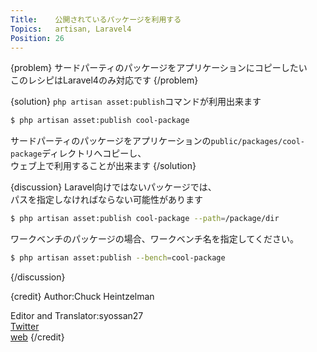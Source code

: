 ```yaml
---
Title:    公開されているパッケージを利用する
Topics:   artisan, Laravel4
Position: 26
---
```


{problem}
サードパーティのパッケージをアプリケーションにコピーしたい  
このレシピはLaravel4のみ対応です
{/problem}

{solution}
`php artisan asset:publish`コマンドが利用出来ます

```bash
$ php artisan asset:publish cool-package
```

サードパーティのパッケージをアプリケーションの`public/packages/cool-package`ディレクトリへコピーし、  
ウェブ上で利用することが出来ます
{/solution}

{discussion}
Laravel向けではないパッケージでは、  
パスを指定しなければならない可能性があります

```bash
$ php artisan asset:publish cool-package --path=/package/dir
```

ワークベンチのパッケージの場合、ワークベンチ名を指定してください。

```bash
$ php artisan asset:publish --bench=cool-package
```
{/discussion}

{credit}
Author:Chuck Heintzelman

Editor and Translator:syossan27  
[Twitter](https://twitter.com/syossan27)  
[web](http://syossan.hateblo.jp/0)
{/credit}
